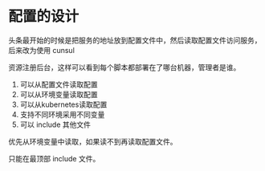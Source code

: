 # 配置的设计

<!--
ID: 8b21f7d2-f95d-4b1f-9de2-b1d510268084
Status: draft
Date: 2020-07-29T20:01:32
Modified: 2020-07-29T20:01:32
wp_id: 1090
-->

头条最开始的时候是把服务的地址放到配置文件中，然后读取配置文件访问服务，后来改为使用 cunsul

资源注册后台，这样可以看到每个脚本都部署在了哪台机器，管理者是谁。


1. 可以从配置文件读取配置
2. 可以从环境变量读取配置
3. 可以从kubernetes读取配置
4. 支持不同环境采用不同变量
5. 可以 include 其他文件

优先从环境变量中读取，如果读不到再读取配置文件。

只能在最顶部 include 文件。